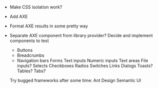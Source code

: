 * Make CSS isolation work?
* Add AXE
* Format AXE results in some pretty way
* Separate AXE component from library provider?
  Decide and implement components to test
  * Buttons
  * Breadcrumbs
  * Navigation bars
    Forms
      Text inputs
      Numeric inputs
      Text areas
      File inputs?
      Selects
      Checkboxes
      Radios
      Switches
    Links
    Dialogs
    Toasts?
    Tables?
    Tabs?

  Try bugged frameworks after some time:
    Ant Design
    Semantic UI
